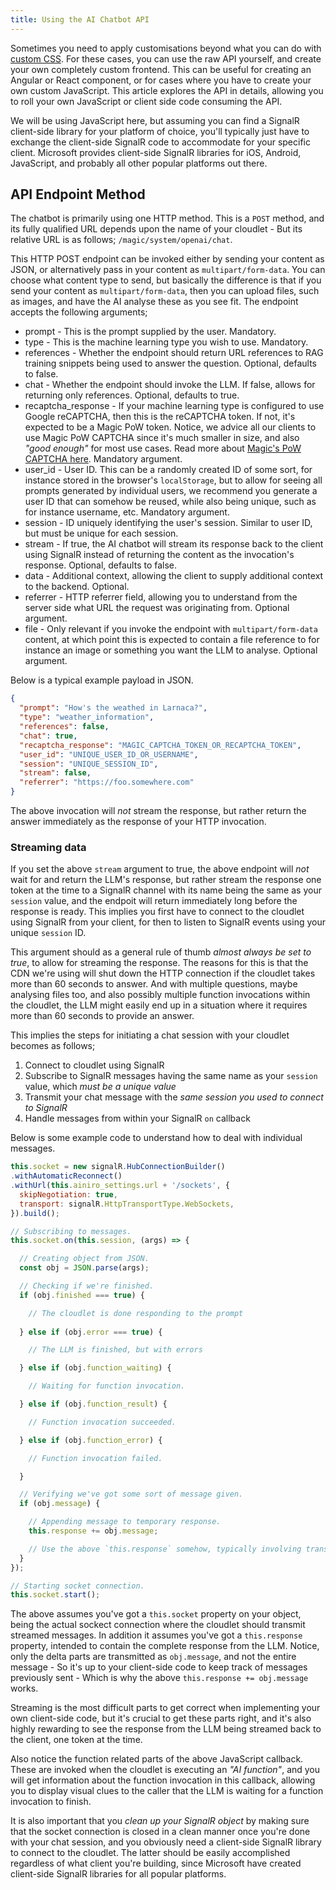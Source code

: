 ```yaml
---
title: Using the AI Chatbot API
---
```


Sometimes you need to apply customisations beyond what you can do with [custom CSS](/tutorials/custom-design-ai-chatbot/). For these cases, you can use the raw API yourself, and create your own completely custom frontend. This can be useful for creating an Angular or React component, or for cases where you have to create your own custom JavaScript. This article explores the API in details, allowing you to roll your own JavaScript or client side code consuming the API.

We will be using JavaScript here, but assuming you can find a SignalR client-side library for your platform of choice, you'll typically just have to exchange the client-side SignalR code to accommodate for your specific client. Microsoft provides client-side SignalR libraries for iOS, Android, JavaScript, and probably all other popular platforms out there.

## API Endpoint Method

The chatbot is primarily using one HTTP method. This is a `POST` method, and its fully qualified URL depends upon the name of your cloudlet - But its relative URL is as follows; `/magic/system/openai/chat`.

This HTTP POST endpoint can be invoked either by sending your content as JSON, or alternatively pass in your content as `multipart/form-data`. You can choose what content type to send, but basically the difference is that if you send your content as `multipart/form-data`, then you can upload files, such as images, and have the AI analyse these as you see fit. The endpoint accepts the following arguments;

* prompt - This is the prompt supplied by the user. Mandatory.
* type - This is the machine learning type you wish to use. Mandatory.
* references - Whether the endpoint should return URL references to RAG training snippets being used to answer the question. Optional, defaults to false.
* chat - Whether the endpoint should invoke the LLM. If false, allows for returning only references. Optional, defaults to true.
* recaptcha_response - If your machine learning type is configured to use Google reCAPTCHA, then this is the reCAPTCHA token. If not, it's expected to be a Magic PoW token. Notice, we advice all our clients to use Magic PoW CAPTCHA since it's much smaller in size, and also _"good enough"_ for most use cases. Read more about [Magic's PoW CAPTCHA here](/tutorials/magic-captcha-outperforming-google-2567-times/). Mandatory argument.
* user_id - User ID. This can be a randomly created ID of some sort, for instance stored in the browser's `localStorage`, but to allow for seeing all prompts generated by individual users, we recommend you generate a user ID that can somehow be reused, while also being unique, such as for instance username, etc. Mandatory argument.
* session - ID uniquely identifying the user's session. Similar to user ID, but must be unique for each session.
* stream - If true, the AI chatbot will stream its response back to the client using SignalR instead of returning the content as the invocation's response. Optional, defaults to false.
* data - Additional context, allowing the client to supply additional context to the backend. Optional.
* referrer - HTTP referrer field, allowing you to understand from the server side what URL the request was originating from. Optional argument.
* file - Only relevant if you invoke the endpoint with `multipart/form-data` content, at which point this is expected to contain a file reference to for instance an image or something you want the LLM to analyse. Optional argument.

Below is a typical example payload in JSON.

```json
{
  "prompt": "How's the weathed in Larnaca?",
  "type": "weather_information",
  "references": false,
  "chat": true,
  "recaptcha_response": "MAGIC_CAPTCHA_TOKEN_OR_RECAPTCHA_TOKEN",
  "user_id": "UNIQUE_USER_ID_OR_USERNAME",
  "session": "UNIQUE_SESSION_ID",
  "stream": false,
  "referrer": "https://foo.somewhere.com"
}
```

The above invocation will _not_ stream the response, but rather return the answer immediately as the response of your HTTP invocation.

### Streaming data

If you set the above `stream` argument to true, the above endpoint will _not_ wait for and return the LLM's response, but rather stream the response one token at the time to a SignalR channel with its name being the same as your `session` value, and the endpoit will return immediately long before the response is ready. This implies you first have to connect to the cloudlet using SignalR from your client, for then to listen to SignalR events using your unique `session` ID.

This argument should as a general rule of thumb _almost always be set to true_, to allow for streaming the response. The reasons for this is that the CDN we're using will shut down the HTTP connection if the cloudlet takes more than 60 seconds to answer. And with multiple questions, maybe analysing files too, and also possibly multiple function invocations within the cloudlet, the LLM might easily end up in a situation where it requires more than 60 seconds to provide an answer.

This implies the steps for initiating a chat session with your cloudlet becomes as follows;

1. Connect to cloudlet using SignalR
2. Subscribe to SignalR messages having the same name as your `session` value, which _must be a unique value_
3. Transmit your chat message with the _same session you used to connect to SignalR_
4. Handle messages from within your SignalR `on` callback

Below is some example code to understand how to deal with individual messages.

```javascript
this.socket = new signalR.HubConnectionBuilder()
.withAutomaticReconnect()
.withUrl(this.ainiro_settings.url + '/sockets', {
  skipNegotiation: true,
  transport: signalR.HttpTransportType.WebSockets,
}).build();

// Subscribing to messages.
this.socket.on(this.session, (args) => {

  // Creating object from JSON.
  const obj = JSON.parse(args);

  // Checking if we're finished.
  if (obj.finished === true) {

    // The cloudlet is done responding to the prompt
    
  } else if (obj.error === true) {

    // The LLM is finished, but with errors

  } else if (obj.function_waiting) {

    // Waiting for function invocation.

  } else if (obj.function_result) {

    // Function invocation succeeded.

  } else if (obj.function_error) {

    // Function invocation failed.

  }

  // Verifying we've got some sort of message given.
  if (obj.message) {

    // Appending message to temporary response.
    this.response += obj.message;

    // Use the above `this.response` somehow, typically involving transforming it from Markdown to HTML, etc ...
  }
});

// Starting socket connection.
this.socket.start();
```

The above assumes you've got a `this.socket` property on your object, being the actual sockect connection where the cloudlet should transmit streamed messages. In addition it assumes you've got a `this.response` property, intended to contain the complete response from the LLM. Notice, only the delta parts are transmitted as `obj.message`, and not the entire message - So it's up to your client-side code to keep track of messages previously sent - Which is why the above `this.response += obj.message` works.

Streaming is the most difficult parts to get correct when implementing your own client-side code, but it's crucial to get these parts right, and it's also highly rewarding to see the response from the LLM being streamed back to the client, one token at the time.

Also notice the function related parts of the above JavaScript callback. These are invoked when the cloudlet is executing an _"AI function"_, and you will get information about the function invocation in this callback, allowing you to display visual clues to the caller that the LLM is waiting for a function invocation to finish.

It is also important that you _clean up your SignalR object_ by making sure that the socket connection is closed in a clean manner once you're done with your chat session, and you obviously need a client-side SignalR library to connect to the cloudlet. The latter should be easily accomplished regardless of what client you're building, since Microsoft have created client-side SignalR libraries for all popular platforms.


